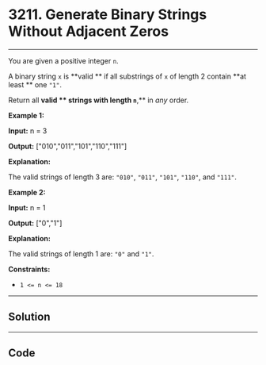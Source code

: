 # 3211. Generate Binary Strings Without Adjacent Zeros

---

You are given a positive integer `n`.

A binary string `x` is **valid ** if all substrings of `x` of length 2 contain **at least ** one `"1"`.

Return all **valid ** strings with length `n`**,** in _any_ order.

 

**Example 1:**

**Input:** n = 3

**Output:** ["010","011","101","110","111"]

**Explanation:**

The valid strings of length 3 are: `"010"`, `"011"`, `"101"`, `"110"`, and `"111"`.

**Example 2:**

**Input:** n = 1

**Output:** ["0","1"]

**Explanation:**

The valid strings of length 1 are: `"0"` and `"1"`.

 

**Constraints:**

  * `1 <= n <= 18`

---

## Solution



---

## Code
```python


```